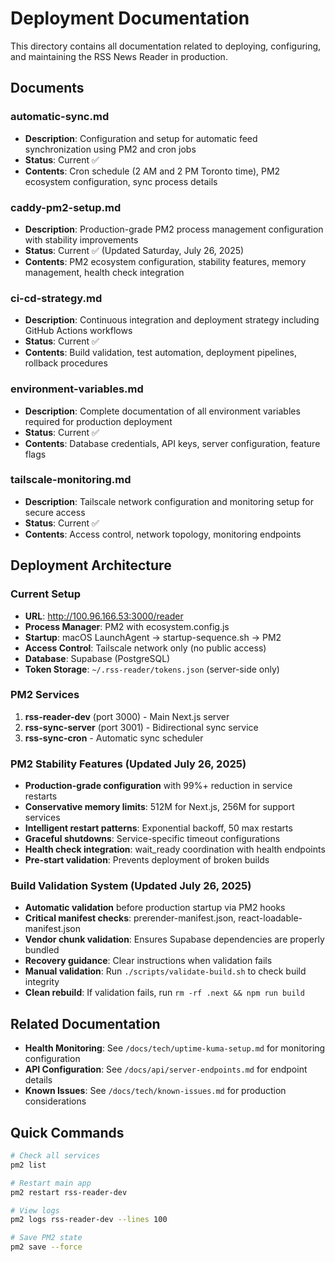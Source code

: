 # Deployment Documentation

This directory contains all documentation related to deploying, configuring, and maintaining the RSS News Reader in production.

## Documents

### automatic-sync.md

- **Description**: Configuration and setup for automatic feed synchronization using PM2 and cron jobs
- **Status**: Current ✅
- **Contents**: Cron schedule (2 AM and 2 PM Toronto time), PM2 ecosystem configuration, sync process details

### caddy-pm2-setup.md

- **Description**: Production-grade PM2 process management configuration with stability improvements
- **Status**: Current ✅ (Updated Saturday, July 26, 2025)
- **Contents**: PM2 ecosystem configuration, stability features, memory management, health check integration

### ci-cd-strategy.md

- **Description**: Continuous integration and deployment strategy including GitHub Actions workflows
- **Status**: Current ✅
- **Contents**: Build validation, test automation, deployment pipelines, rollback procedures

### environment-variables.md

- **Description**: Complete documentation of all environment variables required for production deployment
- **Status**: Current ✅
- **Contents**: Database credentials, API keys, server configuration, feature flags

### tailscale-monitoring.md

- **Description**: Tailscale network configuration and monitoring setup for secure access
- **Status**: Current ✅
- **Contents**: Access control, network topology, monitoring endpoints

## Deployment Architecture

### Current Setup

- **URL**: http://100.96.166.53:3000/reader
- **Process Manager**: PM2 with ecosystem.config.js
- **Startup**: macOS LaunchAgent → startup-sequence.sh → PM2
- **Access Control**: Tailscale network only (no public access)
- **Database**: Supabase (PostgreSQL)
- **Token Storage**: `~/.rss-reader/tokens.json` (server-side only)

### PM2 Services

1. **rss-reader-dev** (port 3000) - Main Next.js server
2. **rss-sync-server** (port 3001) - Bidirectional sync service
3. **rss-sync-cron** - Automatic sync scheduler

### PM2 Stability Features (Updated July 26, 2025)

- **Production-grade configuration** with 99%+ reduction in service restarts
- **Conservative memory limits**: 512M for Next.js, 256M for support services
- **Intelligent restart patterns**: Exponential backoff, 50 max restarts
- **Graceful shutdowns**: Service-specific timeout configurations
- **Health check integration**: wait_ready coordination with health endpoints
- **Pre-start validation**: Prevents deployment of broken builds

### Build Validation System (Updated July 26, 2025)

- **Automatic validation** before production startup via PM2 hooks
- **Critical manifest checks**: prerender-manifest.json, react-loadable-manifest.json
- **Vendor chunk validation**: Ensures Supabase dependencies are properly bundled
- **Recovery guidance**: Clear instructions when validation fails
- **Manual validation**: Run `./scripts/validate-build.sh` to check build integrity
- **Clean rebuild**: If validation fails, run `rm -rf .next && npm run build`

## Related Documentation

- **Health Monitoring**: See `/docs/tech/uptime-kuma-setup.md` for monitoring configuration
- **API Configuration**: See `/docs/api/server-endpoints.md` for endpoint details
- **Known Issues**: See `/docs/tech/known-issues.md` for production considerations

## Quick Commands

```bash
# Check all services
pm2 list

# Restart main app
pm2 restart rss-reader-dev

# View logs
pm2 logs rss-reader-dev --lines 100

# Save PM2 state
pm2 save --force
```
